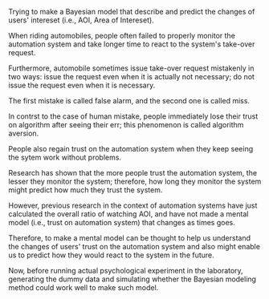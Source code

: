 Trying to make a Bayesian model that describe and predict the changes of users' intereset (i.e., AOI, Area of Intereset).

When riding automobiles, people often failed to properly monitor the automation system and take longer time to react to the system's take-over request. 

Furthermore, automobile sometimes issue take-over request mistakenly in two ways: issue the request even when it is actually not necessary; do not issue the request even when it is necessary.

The first mistake is called false alarm, and the second one is called miss.

In contrst to the case of human mistake, people immediately lose their trust on algorithm after seeing their err; this phenomenon is called algorithm aversion.

People also regain trust on the automation system when they keep seeing the sytem work without problems.

Research has shown that the more people trust the automation system, the lesser they monitor the system; therefore, how long they monitor the system might predict how much they trust the system.

However, previous research in the context of automation systems have just calculated the overall ratio of watching AOI, and have not made a mental model (i.e., trust on automation system) that changes as times goes.

Therefore, to make a mental model can be thought to help us understand the changes of users' trust on the automation system and also might enable us to predict how they would react to the system in the future.

Now, before running actual psychological experiment in the laboratory, generating the dummy data and simulating whether the Bayesian modeling method could work well to make such model.
